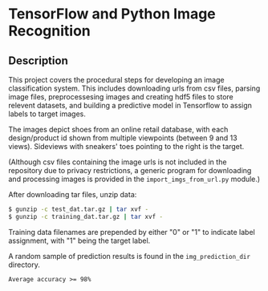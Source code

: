 # TensorFlow and Python Image Recognition 

## Description
This project covers the procedural steps for developing an image classification system. This includes downloading urls from csv files, parsing image files, preprocessesing images and creating hdf5 files to store relevent datasets, and building a predictive model in Tensorflow to assign labels to target images.

The images depict shoes from an online retail database, with each design/product id shown from multiple  viewpoints (between 9 and 13 views). Sideviews with sneakers' toes pointing to the right is the target. 

(Although csv files containing the image urls is not included in the repository due to privacy restrictions, a generic program for downloading and processing images is provided in the `import_imgs_from_url.py` module.)

After downloading tar files, unzip data: 

```bash
$ gunzip -c test_dat.tar.gz | tar xvf -
$ gunzip -c training_dat.tar.gz | tar xvf -
```

Training data filenames are prepended by either "0" or "1" to indicate label assignment, with "1" being the target label. 

A random sample of prediction results is found in the `img_prediction_dir` directory. 

```
Average accuracy >= 98%
```